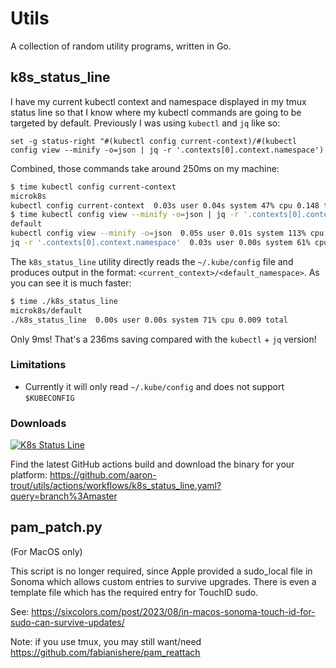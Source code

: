 # Utils

A collection of random utility programs, written in Go.

## k8s_status_line

I have my current kubectl context and namespace displayed in my tmux status
line so that I know where my kubectl commands are going to be targeted by
default. Previously I was using `kubectl` and `jq` like so:

`set -g status-right "#(kubectl config current-context)/#(kubectl config view --minify -o=json | jq -r '.contexts[0].context.namespace')`

Combined, those commands take around 250ms on my machine:

```bash
$ time kubectl config current-context
microk8s
kubectl config current-context  0.03s user 0.04s system 47% cpu 0.148 total
$ time kubectl config view --minify -o=json | jq -r '.contexts[0].context.namespace'
default
kubectl config view --minify -o=json  0.05s user 0.01s system 113% cpu 0.049 total
jq -r '.contexts[0].context.namespace'  0.03s user 0.00s system 61% cpu 0.048 total
```

The `k8s_status_line` utility directly reads the `~/.kube/config` file and
produces output in the format: `<current_context>/<default_namespace>`. As
you can see it is much faster:

```bash
$ time ./k8s_status_line
microk8s/default
./k8s_status_line  0.00s user 0.00s system 71% cpu 0.009 total
```

Only 9ms! That's a 236ms saving compared with the `kubectl` + `jq` version!

### Limitations

- Currently it will only read `~/.kube/config` and does not support
    `$KUBECONFIG`

### Downloads

[![K8s Status Line](https://github.com/aaron-trout/utils/actions/workflows/k8s_status_line.yaml/badge.svg)](https://github.com/aaron-trout/utils/actions/workflows/k8s_status_line.yaml)

Find the latest GitHub actions build and download the binary for your platform:
https://github.com/aaron-trout/utils/actions/workflows/k8s_status_line.yaml?query=branch%3Amaster

## pam_patch.py

(For MacOS only)

This script is no longer required, since Apple provided a sudo_local file in
Sonoma which allows custom entries to survive upgrades. There is even a
template file which has the required entry for TouchID sudo.

See:
https://sixcolors.com/post/2023/08/in-macos-sonoma-touch-id-for-sudo-can-survive-updates/

Note: if you use tmux, you may still want/need
https://github.com/fabianishere/pam_reattach
